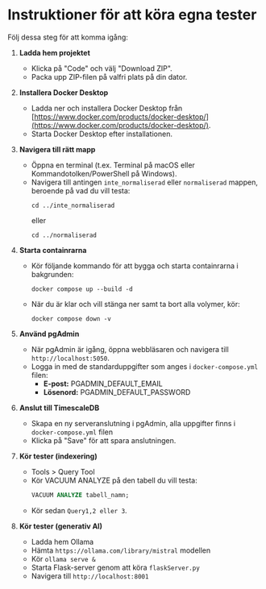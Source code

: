 # Instruktioner för att köra egna tester

Följ dessa steg för att komma igång:

1. **Ladda hem projektet**
    - Klicka på "Code" och välj "Download ZIP".
    - Packa upp ZIP-filen på valfri plats på din dator.

2. **Installera Docker Desktop**
    - Ladda ner och installera Docker Desktop från [https://www.docker.com/products/docker-desktop/](https://www.docker.com/products/docker-desktop/).
    - Starta Docker Desktop efter installationen.

3. **Navigera till rätt mapp**
    - Öppna en terminal (t.ex. Terminal på macOS eller Kommandotolken/PowerShell på Windows).
    - Navigera till antingen `inte_normaliserad` eller `normaliserad` mappen, beroende på vad du vill testa:
      ```
      cd ../inte_normaliserad
      ```
      eller
      ```
      cd ../normaliserad
      ```

4. **Starta containrarna**
    - Kör följande kommando för att bygga och starta containrarna i bakgrunden:
      ```
      docker compose up --build -d
      ```
    - När du är klar och vill stänga ner samt ta bort alla volymer, kör:
      ```
      docker compose down -v
      ```

5. **Använd pgAdmin**
    - När pgAdmin är igång, öppna webbläsaren och navigera till `http://localhost:5050`.
    - Logga in med de standarduppgifter som anges i `docker-compose.yml` filen:
      - **E-post:** PGADMIN_DEFAULT_EMAIL
      - **Lösenord:** PGADMIN_DEFAULT_PASSWORD

5. **Anslut till TimescaleDB**
    - Skapa en ny serveranslutning i pgAdmin, alla uppgifter finns i `docker-compose.yml` filen
    - Klicka på "Save" för att spara anslutningen.

6. **Kör tester (indexering)**
    - Tools > Query Tool
    - Kör VACUUM ANALYZE på den tabell du vill testa:
      ```sql
      VACUUM ANALYZE tabell_namn;
      ```
    - Kör sedan `Query1,2 eller 3`.

7. **Kör tester (generativ AI)**
    - Ladda hem Ollama
    - Hämta `https://ollama.com/library/mistral` modellen
    - Kör `ollama serve &`
    - Starta Flask-server genom att köra `flaskServer.py`
    - Navigera till `http://localhost:8001` 

